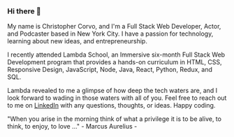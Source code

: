 ### Hi there 👋

My name is Christopher Corvo, and I'm a Full Stack Web Developer, Actor, and Podcaster based in New York City. I have a passion for technology, learning about new ideas, and entrepreneurship.

I recently attended Lambda School, an Immersive six-month Full Stack Web Development program that provides a hands-on curriculum in HTML, CSS, Responsive Design, JavaScript, Node, Java, React, Python, Redux, and SQL.

Lambda revealed to me a glimpse of how deep the tech waters are, and I look forward to wading in those waters with all of you. Feel free to reach out to me on [LinkedIn](https://www.linkedin.com/in/christopher-corvo/) with any questions, thoughts, or ideas. Happy coding.  

"When you arise in the morning think of what a privilege it is to be alive, to think, to enjoy, to love ..." - Marcus Aurelius -


